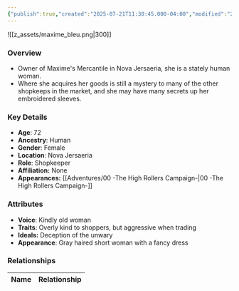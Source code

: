 ```yaml
---
{"publish":true,"created":"2025-07-21T11:30:45.000-04:00","modified":"2025-09-17T12:46:03.223-04:00","published":"2025-09-17T12:46:03.223-04:00","cssclasses":"","Age":"72","Ancestry":"Human","Gender":"Female","Location":["Nova Jersaeria"],"Role":["Shopkeeper"],"Affiliation":["None"],"Appearances":["[[00 -The High Rollers Campaign-]]"]}
---
```



![[z_assets/maxime_bleu.png|300]]

### Overview
- Owner of Maxime's Mercantile in Nova Jersaeria, she is a stately human woman.
- Where she acquires her goods is still a mystery to many of the other shopkeeps in the market, and she may have many secrets up her embroidered sleeves.

### Key Details
- **Age**: 72
- **Ancestry**: Human
- **Gender**: Female
- **Location**: Nova Jersaeria
- **Role**: Shopkeeper
- **Affiliation:** None
- **Appearances:** [[Adventures/00 -The High Rollers Campaign-\|00 -The High Rollers Campaign-]]

### Attributes
- **Voice**: Kindly old woman
- **Traits**: Overly kind to shoppers, but aggressive when trading
- **Ideals:** Deception of the unwary
- **Appearance**: Gray haired short woman with a fancy dress

### Relationships

| Name  | Relationship |
| ----- | ------------ |
